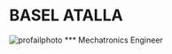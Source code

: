 

# BASEL ATALLA

 ![profailphoto](https://drive.google.com/file/d/1cABQ0vn8lq0S3jdnGsXatA8icMZQeaut/view?usp=sharing) *** Mechatronics Engineer 

